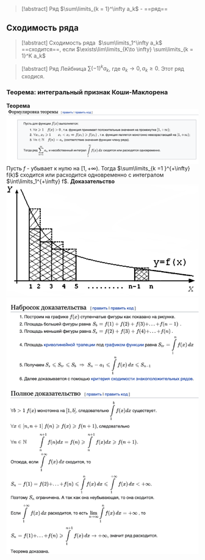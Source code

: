 
> [!abstract] Ряд
> $\sum\limits_{k = 1}^\infty a_k$ - ==ряд==

## Сходимость ряда

> [!abstract] Сходимость ряда
>  $\sum\limits_1^\infty a_k$ ==сходится==, если $\exists\lim\limits_{K\to \infty} \sum\limits_{k = 1}^K a_k$


> [!abstract] Ряд Лейбница
> $\sum (-1)^k a_k$, где $a_k \to 0, a_k \geq 0$. Этот ряд сходися.

### Теорема: интегральный признак Коши-Маклорена
**Теорема**
![](attachments/Pasted%20image%2020230421120259.png)
Пусть $f$ - убывает к нулю на $[1, +\infty)$. Тогда $\sum\limits_{k =1 }^{+\infty} f(k)$ сходится или расходится одновременно с интегралом $\int\limits_1^{+\infty} f$.
**Доказательство**
![](attachments/Pasted%20image%2020230421120220.png)
![](attachments/Pasted%20image%2020230421120158.png)